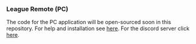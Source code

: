 ### League Remote (PC)
The code for the PC application will be open-sourced soon in this repository. 
For help and installation see <a href="http://league-remote.com">here</a>. For the discord server click <a href="https://discord.gg/nMxxEUM">here</a>.